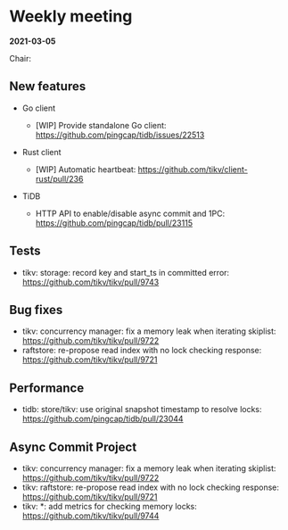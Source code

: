 # Weekly meeting

**2021-03-05**

Chair:

## New features

* Go client
  * [WIP] Provide standalone Go client: https://github.com/pingcap/tidb/issues/22513

* Rust client
  * [WIP] Automatic heartbeat: https://github.com/tikv/client-rust/pull/236

* TiDB
  * HTTP API to enable/disable async commit and 1PC: https://github.com/pingcap/tidb/pull/23115

## Tests

* tikv: storage: record key and start_ts in committed error: https://github.com/tikv/tikv/pull/9743

## Bug fixes

* tikv: concurrency manager: fix a memory leak when iterating skiplist: https://github.com/tikv/tikv/pull/9722
* raftstore: re-propose read index with no lock checking response: https://github.com/tikv/tikv/pull/9721

## Performance

* tidb: store/tikv: use original snapshot timestamp to resolve locks: https://github.com/pingcap/tidb/pull/23044

## Async Commit Project

* tikv: concurrency manager: fix a memory leak when iterating skiplist: https://github.com/tikv/tikv/pull/9722
* tikv: raftstore: re-propose read index with no lock checking response: https://github.com/tikv/tikv/pull/9721
* tikv: \*: add metrics for checking memory locks: https://github.com/tikv/tikv/pull/9744
